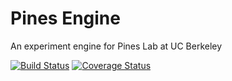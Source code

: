 Pines Engine
============

An experiment engine for Pines Lab at UC Berkeley

[![Build Status](https://travis-ci.org/jeffreylu017/pines-engine.svg)](https://travis-ci.org/jeffreylu017/pines-engine)
[![Coverage Status](https://coveralls.io/repos/jeffreylu017/pines-engine/badge.svg?branch=master&service=github)](https://coveralls.io/github/jeffreylu017/pines-engine?branch=master)
